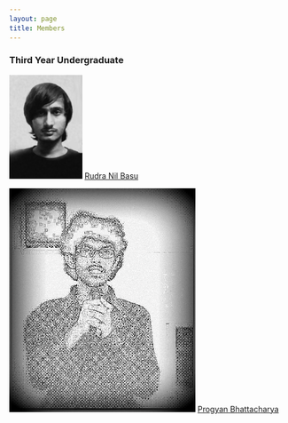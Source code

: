 ```yaml
---
layout: page
title: Members
---
```


### Third Year Undergraduate

![mem_1](/images/members/rudra.png)
[Rudra Nil Basu](http://rudranilbasu.github.io/)

![mem 2](/images/members/pg.png)
[Progyan Bhattacharya](https://www.linkedin.com/in/progyan-bhattacharya/)
